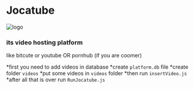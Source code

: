 # Jocatube
 
![logo](https://github.com/lignjoslav123/Jocatube/blob/master/frontend/logo.svg)


### its video hosting platform

 like bitcute or youtube OR pornhub (if you are coomer)



*first you need to add videos in database 
*create `platform.db` file
*create folder `videos`
*put some videos in `videos` folder
*then run `insertVideo.js`
*after all that is over run `RunJocatube.js`
 
